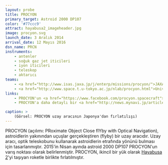 ```yaml
---
layout: probe
title: PROCYON
primary_target: Astroid 2000 DP107
color: '#77ccc9'
attract: hayabusa2_imageheader.jpg
image: procyon.svg
launch_date: 3 Aralık 2014
arrival_date: 12 Mayıs 2016
dsn_name: PRCN
instruments:
    - antenler
    - soğuk gaz jet iticileri
    - iyon iticileri
    - teleskop
    - aktarıcı
teams:
    - <a href="http://www.isas.jaxa.jp/j/enterp/missions/procyon/">JAXA / ISAS</a>
    - <a href="http://www.space.t.u-tokyo.ac.jp/nlab/procyon.html">University of Tokyo</a>
links:
    - PROCYON'un <a href="https://www.facebook.com/procyon.spacecraft">Facebook</a> sayfası
    - PROCYON'a daha detaylı bir <a href="http://news.mynavi.jp/articles/2014/11/13/procyon/">bakış</a>

caption: >
    (Görsel: PROCYON uzay aracının Japonya'dan fırlatılışı)
---
```

PROCYON (açılımı: PRoximate Object Close flYby with Optical Navigation), astroidlerin yakınından uçuşlar gerçekleştiren (flyby) bir uzay aracıdır. Uzay aracı, optik teleskobunu kullanarak astroidlerin etrafında yönünü bulması için tasarlanmıştır. 2015'in Nisan ayında astroid 2000 DP107 PROCYON'un varış noktası olarak belirlenmiştir. PROCYON, ikincil bir yük olarak <a href="/hayabusa2">Hayabusa 2</a>'yi taşıyan roketle birlikte fırlatılmıştır.